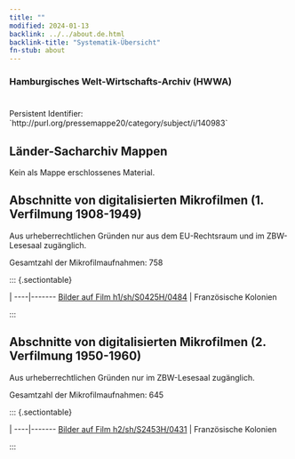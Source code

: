 ```yaml
---
title: ""
modified: 2024-01-13
backlink: ../../about.de.html
backlink-title: "Systematik-Übersicht"
fn-stub: about
---
```


### Hamburgisches Welt-Wirtschafts-Archiv (HWWA)

# 

<div class="hint">Persistent Identifier: `http://purl.org/pressemappe20/category/subject/i/140983`</div>







## Länder-Sacharchiv Mappen





Kein als Mappe erschlossenes Material.



<a id="filmsections" />

## Abschnitte von digitalisierten Mikrofilmen (1. Verfilmung 1908-1949)

<p>Aus urheberrechtlichen Gründen nur aus dem EU-Rechtsraum und im ZBW-Lesesaal zugänglich.</p>


<p>Gesamtzahl der Mikrofilmaufnahmen: 758</p>





::: {.sectiontable}

 | 
----|-------
<a class="btn" href="https://pm20.zbw.eu/film/h1/sh/S0425H/0484" rel="nofollow">Bilder auf Film h1/sh/S0425H/0484</a> | Französische Kolonien


:::




## Abschnitte von digitalisierten Mikrofilmen (2. Verfilmung 1950-1960)

<p>Aus urheberrechtlichen Gründen nur im ZBW-Lesesaal zugänglich.</p>


<p>Gesamtzahl der Mikrofilmaufnahmen: 645</p>





::: {.sectiontable}

 | 
----|-------
<a class="btn" href="https://pm20.zbw.eu/film/h2/sh/S2453H/0431" rel="nofollow">Bilder auf Film h2/sh/S2453H/0431</a> | Französische Kolonien


:::
















